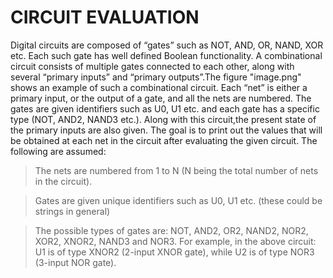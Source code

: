 # CIRCUIT EVALUATION

Digital circuits are composed of “gates” such as NOT, AND, OR, NAND, XOR etc. Each such gate has well defined Boolean functionality. A combinational circuit consists of multiple gates connected to each other, along with several “primary inputs” and “primary outputs”.The figure "image.png" shows an example of such a combinational circuit. Each “net” is either a primary input, or the output of a gate, and all the nets are numbered. The gates are given identifiers such as U0, U1 etc. and each gate has a specific type (NOT, AND2, NAND3 etc.).
Along with this circuit,the present state of the primary inputs are also given.
The goal is to print out the values that will be obtained at each net in the circuit after evaluating the given circuit. The following are assumed:
>The nets are numbered from 1 to N (N being the total number of nets in the circuit).

>Gates are given unique identifiers such as U0, U1 etc. (these could be strings in general)

>The possible types of gates are: NOT, AND2, OR2, NAND2, NOR2, XOR2, XNOR2,
NAND3 and NOR3. For example, in the above circuit: U1 is of type XNOR2 (2-input
XNOR gate), while U2 is of type NOR3 (3-input NOR gate).
